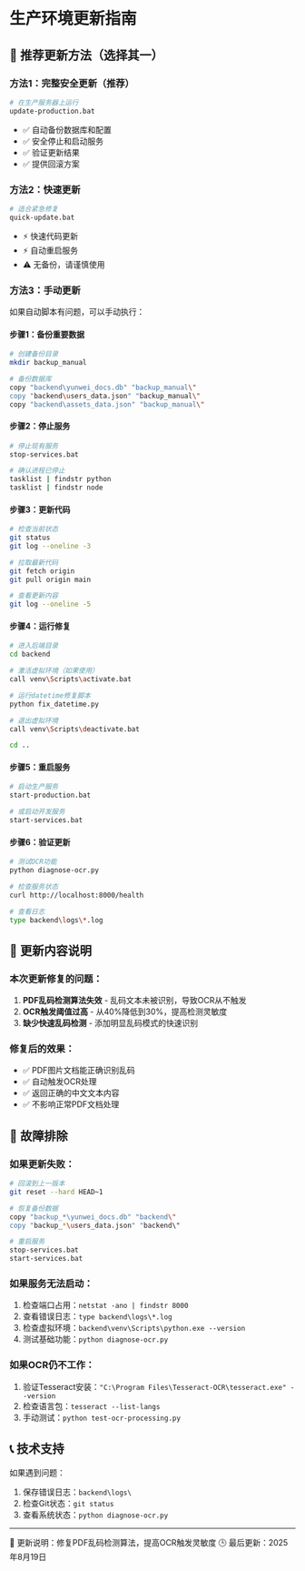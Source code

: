 # 生产环境更新指南

## 🚀 推荐更新方法（选择其一）

### 方法1：完整安全更新（推荐）
```bash
# 在生产服务器上运行
update-production.bat
```
- ✅ 自动备份数据库和配置
- ✅ 安全停止和启动服务
- ✅ 验证更新结果
- ✅ 提供回滚方案

### 方法2：快速更新
```bash
# 适合紧急修复
quick-update.bat
```
- ⚡ 快速代码更新
- ⚡ 自动重启服务
- ⚠️  无备份，请谨慎使用

### 方法3：手动更新
如果自动脚本有问题，可以手动执行：

#### 步骤1：备份重要数据
```bash
# 创建备份目录
mkdir backup_manual

# 备份数据库
copy "backend\yunwei_docs.db" "backup_manual\"
copy "backend\users_data.json" "backup_manual\"
copy "backend\assets_data.json" "backup_manual\"
```

#### 步骤2：停止服务
```bash
# 停止现有服务
stop-services.bat

# 确认进程已停止
tasklist | findstr python
tasklist | findstr node
```

#### 步骤3：更新代码
```bash
# 检查当前状态
git status
git log --oneline -3

# 拉取最新代码
git fetch origin
git pull origin main

# 查看更新内容
git log --oneline -5
```

#### 步骤4：运行修复
```bash
# 进入后端目录
cd backend

# 激活虚拟环境（如果使用）
call venv\Scripts\activate.bat

# 运行datetime修复脚本
python fix_datetime.py

# 退出虚拟环境
call venv\Scripts\deactivate.bat

cd ..
```

#### 步骤5：重启服务
```bash
# 启动生产服务
start-production.bat

# 或启动开发服务
start-services.bat
```

#### 步骤6：验证更新
```bash
# 测试OCR功能
python diagnose-ocr.py

# 检查服务状态
curl http://localhost:8000/health

# 查看日志
type backend\logs\*.log
```

## 🔧 更新内容说明

### 本次更新修复的问题：
1. **PDF乱码检测算法失效** - 乱码文本未被识别，导致OCR从不触发
2. **OCR触发阈值过高** - 从40%降低到30%，提高检测灵敏度
3. **缺少快速乱码检测** - 添加明显乱码模式的快速识别

### 修复后的效果：
- ✅ PDF图片文档能正确识别乱码
- ✅ 自动触发OCR处理
- ✅ 返回正确的中文文本内容
- ✅ 不影响正常PDF文档处理

## 🚨 故障排除

### 如果更新失败：
```bash
# 回滚到上一版本
git reset --hard HEAD~1

# 恢复备份数据
copy "backup_*\yunwei_docs.db" "backend\"
copy "backup_*\users_data.json" "backend\"

# 重启服务
stop-services.bat
start-services.bat
```

### 如果服务无法启动：
1. 检查端口占用：`netstat -ano | findstr 8000`
2. 查看错误日志：`type backend\logs\*.log`
3. 检查虚拟环境：`backend\venv\Scripts\python.exe --version`
4. 测试基础功能：`python diagnose-ocr.py`

### 如果OCR仍不工作：
1. 验证Tesseract安装：`"C:\Program Files\Tesseract-OCR\tesseract.exe" --version`
2. 检查语言包：`tesseract --list-langs`
3. 手动测试：`python test-ocr-processing.py`

## 📞 技术支持

如果遇到问题：
1. 保存错误日志：`backend\logs\`
2. 检查Git状态：`git status`
3. 查看系统状态：`python diagnose-ocr.py`

---
📝 更新说明：修复PDF乱码检测算法，提高OCR触发灵敏度
🕒 最后更新：2025年8月19日